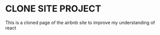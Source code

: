 # CLONE SITE PROJECT

This is a cloned page of the airbnb site to improve my understanding of react
